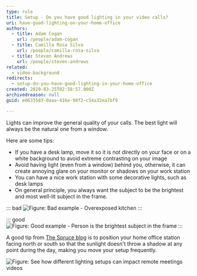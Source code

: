```yaml
---
type: rule
title: Setup - Do you have good lighting in your video calls?
uri: have-good-lighting-on-your-home-office
authors:
  - title: Adam Cogan
    url: /people/adam-cogan
  - title: Camilla Rosa Silva
    url: /people/camilla-rosa-silva
  - title: Steven Andrews
    url: /people/steven-andrews
related:
  - video-background
redirects:
  - setup-do-you-have-good-lighting-in-your-home-office
created: 2020-03-25T02:58:57.000Z
archivedreason: null
guid: e0633583-0aaa-416e-98f2-c54a32ea7bf9

---
```


Lights can improve the general quality of your calls. The best light will always be the natural one from a window.

Here are some tips:

* If you have a desk lamp, move it so it is not directly on your face or on a white background to avoid extreme contrasting on your image
* Avoid having light (even from a window) behind you, otherwise, it can create annoying glare on your monitor or shadows on your work station
* You can have a nice work station with some decorative lights, such as desk lamps
* On general principle, you always want the subject to be the brightest and most well-lit subject in the frame.

::: bad
![Figure: Bad example - Overexposed kitchen](overexposed-kitchen.png)
:::

::: good
![Figure: Good example - Person is the brightest subject in the frame](good-example.png)
:::

A good tip from [The Spruce blog](https://www.thespruce.com/tips-for-better-home-office-lighting-1812436) is to position your home office station facing north or south so that the sunlight doesn't throw a shadow at any point during the day, making you move your setup frequently.

![Figure: See how different lighting setups can impact remote meetings videos](lightning-impacts.png)
